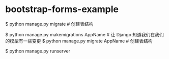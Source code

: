 # bootstrap-forms-example

$ python manage.py migrate   # 创建表结构

$ python manage.py makemigrations AppName  # 让 Django 知道我们在我们的模型有一些变更
$ python manage.py migrate AppName   # 创建表结构




$ python manage.py runserver








